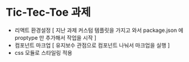 # Tic-Tec-Toe 과제

-   리액트 환경설정 [ 지난 과제 커스텀 템플릿을 가지고 와서 package.json 에 proptype 만 추가해서 작업을 시작 ]
-   컴포넌트 마크업 [ 유지보수 관점으로 컴포넌트 나눠서 마크업을 실행 ]
-   css 모듈로 스타일링 적용

